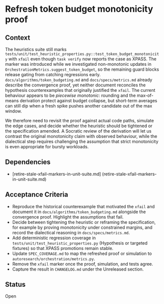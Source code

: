 # Refresh token budget monotonicity proof

## Context
The heuristics suite still marks
`tests/unit/test_heuristic_properties.py::test_token_budget_monotonicity`
with `xfail` even though `task verify` now reports the case as XPASS.
The marker was introduced while we investigated non-monotonic updates in
`OrchestrationMetrics.suggest_token_budget`, so the remaining guard
blocks release gating from catching regressions early.
`docs/algorithms/token_budgeting.md` and `docs/specs/metrics.md`
already describe the convergence proof, yet neither document reconciles
the hypothesis counterexamples that originally justified the `xfail`.
The current behaviour appears to be *piecewise monotonic*: rounding and
the max-of-means derivation protect against budget collapse, but
short-term averages can still dip when a fresh spike pushes another
candidate out of the max window.

We therefore need to revisit the proof against actual code paths,
simulate the edge cases, and decide whether the heuristic should be
tightened or the specification amended. A Socratic review of the
derivation will let us contrast the original monotonicity claim with
observed behaviour, while the dialectical step requires challenging the
assumption that strict monotonicity is even appropriate for bursty
workloads.

## Dependencies
- [retire-stale-xfail-markers-in-unit-suite.md]
  (retire-stale-xfail-markers-in-unit-suite.md)

## Acceptance Criteria
- Reproduce the historical counterexample that motivated the `xfail` and
  document it in `docs/algorithms/token_budgeting.md` alongside the
  convergence proof. Highlight the assumptions that fail.
- Decide between tightening the heuristic or reframing the specification,
  for example by proving monotonicity under constrained margins, and
  record the dialectical reasoning in `docs/specs/metrics.md`.
- Add deterministic regression coverage in
  `tests/unit/test_heuristic_properties.py` (Hypothesis or targeted
  fixtures) so that XPASS promotions remain stable.
- Update `SPEC_COVERAGE.md` to map the refreshed proof or simulation to
  `autoresearch/orchestration/metrics.py`.
- Remove the `xfail` marker once the proof, simulation, and tests agree.
- Capture the result in `CHANGELOG.md` under the Unreleased section.

## Status
Open
